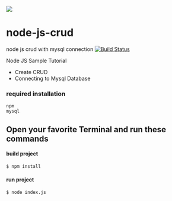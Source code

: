 [![](https://github.githubassets.com/images/modules/logos_page/GitHub-Mark.png)](https://github.com/TamamAssalimi/node-js-crud)
# node-js-crud
node js crud with mysql connection
[![Build Status](https://travis-ci.org/joemccann/dillinger.svg?branch=master)](https://github.com/TamamAssalimi/node-js-crud)

Node JS Sample Tutorial

  - Create CRUD
  - Connecting to Mysql Database
### required installation
    npm
    mysql
## Open your favorite Terminal and run these commands
#### build project
```sh
$ npm install
```
#### run project
```sh
$ node index.js
```
